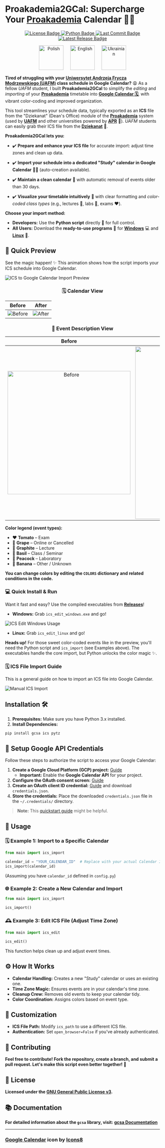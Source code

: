# **Proakademia2GCal**: Supercharge Your [**Proakademia**](https://www.dlauczelni.apr.pl/) Calendar 📅✨

<p align="center">
  <a href="https://github.com/Anghkooey/Proakademia2GCal/blob/main/LICENSE">
    <img src="https://img.shields.io/github/license/Anghkooey/Proakademia2GCal?style=for-the-badge" alt="License Badge">
  </a>
  <a href="https://www.python.org/">
    <img src="https://img.shields.io/badge/Python-3776AB?style=for-the-badge&logo=python&logoColor=white" alt="Python Badge">
  </a>
  <a href="https://github.com/Anghkooey/Proakademia2GCal/commits/main">
    <img src="https://img.shields.io/github/last-commit/Anghkooey/Proakademia2GCal?style=for-the-badge" alt="Last Commit Badge">
  </a>
  <a href="https://github.com/Anghkooey/Proakademia2GCal/releases">
    <img src="https://img.shields.io/github/release/Anghkooey/Proakademia2GCal?style=for-the-badge" alt="Latest Release Badge">
  </a>
</p>

<p align="center">
  <a href="docs/pl.md"><img src="docs/flags/pl_icon.svg" width="80" alt="Polish"></a>
  <a>  </a>
  <a href="README.md"><img src="docs/flags/en_icon.svg" width="80" alt="English"></a>
  <a>  </a>
  <a href="docs/ua.md"><img src="docs/flags/ua_icon.svg" width="80" alt="Ukrainian"></a>
</p>

**Tired of struggling with your [Uniwersytet Andrzeja Frycza Modrzewskiego (UAFM)](<(https://uafm.edu.pl/)>) class schedule in Google Calendar?** 😩 As a fellow _UAFM_ student, I built **Proakademia2GCal** to simplify the _editing_ and _importing_ of your [**Proakademia**](https://www.dlauczelni.apr.pl/) timetable into [**Google Calendar 🗓️**](https://calendar.google.com/), with vibrant color-coding and improved organization.

This tool streamlines your schedule data, typically exported as an **ICS** file from the "Dziekanat" (Dean's Office) module of the [**Proakademia**](https://www.dlauczelni.apr.pl/) system (used by [**UAFM**](https://uafm.edu.pl/) and other universities powered by [**APR**](https://www.apr.pl/) 🚀). _UAFM_ students can easily grab their ICS file from the **[Dziekanat](https://dziekanat.uafm.edu.pl/Plany/PlanyGrup)** 🔗.

**Proakademia2GCal lets you:**

- ✔️ **Prepare and enhance your ICS file** for accurate import: adjust time zones and clean up data.

- ✔️ **Import your schedule into a dedicated "Study" calendar in Google Calendar** 🧙‍♂️ (auto-creation available).

- ✔️ **Maintain a clean calendar** 🧼 with automatic removal of events older than 30 days.

- ✔️ **Visualize your timetable intuitively** 🎨 with clear formatting and _color-coded class types_ (e.g., lectures 🖤, labs 💙, exams ❤️).

**Choose your import method:**

- **Developers:** Use the **Python script** directly 🐍 for full control.
- **All Users:** Download the **ready-to-use programs** 🚀 for [**Windows**](https://github.com/Anghkooey/Proakademia2GCal/releases) 💻 and [**Linux**](https://github.com/Anghkooey/Proakademia2GCal/releases) 🐧.

## 🚀 Quick Preview

See the magic happen! ✨ This animation shows how the script imports your ICS schedule into Google Calendar.

![ICS to Google Calendar Import Preview](docs/preview/preview.gif)

<div align="center">
<h3>🗓️ Calendar View</h3>
</div>

|                      **Before**                      |                     **After**                      |
| :--------------------------------------------------: | :------------------------------------------------: |
| ![Before](docs/preview/pictures/calendar_before.png) | ![After](docs/preview/pictures/calendar_after.png) |

<div align="center">
  <h3><strong>📝 Event Description View</strong></h3>
</div>

|                                     **Before**                                     |                                    **After**                                     |
| :--------------------------------------------------------------------------------: | :------------------------------------------------------------------------------: |
| <img src="docs/preview/pictures/description_before.png" alt="Before" width="400"/> | <img src="docs/preview/pictures/description_after.png" alt="After" width="560"/> |

**Color legend (event types):**

- ❤️ **Tomato** – Exam
- 💜 **Grape** – Online or Cancelled
- 🖤 **Graphite** – Lecture
- 💚 **Basil** – Class / Seminar
- 💙 **Peacock** – Laboratory
- 💛 **Banana** – Other / Unknown

**You can change colors by editing the `COLORS` dictionary and related conditions in the code.**

### 💻 Quick Install & Run

Want it fast and easy? Use the compiled executables from [**Releases**](https://github.com/Anghkooey/Proakademia2GCal/releases)!

- **Windows:** Grab `ics_edit_windows.exe` and go!

![ICS Edit Windows Usage](docs/preview/ics_edit_windows.gif)

- **Linux:** Grab `ics_edit_linux` and go!

**Heads up!** For those sweet color-coded events like in the preview, you'll need the Python script and `ics_import` (see Examples above). The executables handle the core import, but Python unlocks the color magic ✨.

### 🗓️ ICS File Import Guide

This is a general guide on how to import an ICS file into Google Calendar.

![Manual ICS Import](docs/preview/manual_import.gif)

## **Installation** 🛠️

1. **Prerequisites:** Make sure you have Python 3.x installed.
2. **Install Dependencies:**

```bash
pip install gcsa ics pytz
```

## 🔑 Setup Google API Credentials

Follow these steps to authorize the script to access your Google Calendar:

1. **Create a Google Cloud Platform (GCP) project:** [Guide](https://developers.google.com/workspace/guides/create-project)
   - **Important:** Enable the **Google Calendar API** for your project.
2. **Configure the OAuth consent screen:** [Guide](https://developers.google.com/workspace/guides/configure-oauth-consent)
3. **Create an OAuth client ID credential:** [Guide](https://developers.google.com/workspace/guides/create-credentials#oauth-client-id) and download `credentials.json`.
4. **Store the credentials:** Place the downloaded `credentials.json` file in the `~/.credentials/` directory.

> **Note:** This [quickstart guide](https://developers.google.com/workspace/calendar/api/quickstart/python) might be helpful.

## 🎉 Usage

### 🗓️ Example 1: Import to a Specific Calendar

```python
from main import ics_import

calendar_id = "YOUR_CALENDAR_ID"  # Replace with your actual Calendar ID
ics_import(calendar_id)
```

(Assuming you have `calendar_id` defined in `config.py`)

### 🌐 Example 2: Create a New Calendar and Import

```python
from main import ics_import

ics_import()
```

### 🕰️ Example 3: Edit ICS File (Adjust Time Zone)

```python
from main import ics_edit

ics_edit()
```

This function helps clean up and adjust event times.

## ⚙️ How It Works

- **Calendar Handling:** Creates a new "Study" calendar or uses an existing one.
- **Time Zone Magic:** Ensures events are in your calendar's time zone.
- **Cleanup Crew:** Removes old events to keep your calendar tidy.
- **Color Coordination:** Assigns colors based on event type.

## 🎨 Customization

- **ICS File Path:** Modify `ics_path` to use a different ICS file.
- **Authentication:** Set `open_browser=False` if you've already authenticated.

## 🤝 Contributing

**Feel free to contribute! Fork the repository, create a branch, and submit a pull request. Let's make this script even better together! 💪**

## 📜 License

**Licensed under the [GNU General Public License v3](https://www.google.com/search?q=LICENSE).**

## 📚 Documentation

**For detailed information about the `gcsa` library, visit: [gcsa Documentation](https://google-calendar-simple-api.readthedocs.io/en/latest/index.html)**

---

### <a target="_blank" href="https://icons8.com/icon/Xm1BwlEApHW6/google-calendar">Google Calendar</a> icon by <a target="_blank" href="https://icons8.com">Icons8</a>
